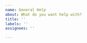 ```yaml
---
name: General Help
about: What do you want help with?
title: ''
labels: ''
assignees: ''

---
```



